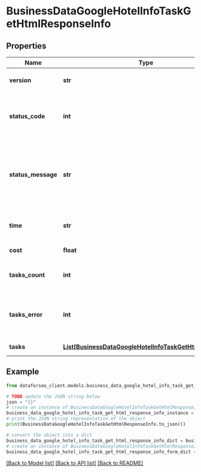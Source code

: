 # BusinessDataGoogleHotelInfoTaskGetHtmlResponseInfo


## Properties

Name | Type | Description | Notes
------------ | ------------- | ------------- | -------------
**version** | **str** | the current version of the API | [optional] 
**status_code** | **int** | general status code you can find the full list of the response codes here | [optional] 
**status_message** | **str** | general informational message you can find the full list of general informational messages here | [optional] 
**time** | **str** | total execution time, seconds | [optional] 
**cost** | **float** | total tasks cost, USD | [optional] 
**tasks_count** | **int** | the number of tasks in the tasks array | [optional] 
**tasks_error** | **int** | the number of tasks in the tasks array returned with an error | [optional] 
**tasks** | [**List[BusinessDataGoogleHotelInfoTaskGetHtmlTaskInfo]**](BusinessDataGoogleHotelInfoTaskGetHtmlTaskInfo.md) | array of tasks | [optional] 

## Example

```python
from dataforseo_client.models.business_data_google_hotel_info_task_get_html_response_info import BusinessDataGoogleHotelInfoTaskGetHtmlResponseInfo

# TODO update the JSON string below
json = "{}"
# create an instance of BusinessDataGoogleHotelInfoTaskGetHtmlResponseInfo from a JSON string
business_data_google_hotel_info_task_get_html_response_info_instance = BusinessDataGoogleHotelInfoTaskGetHtmlResponseInfo.from_json(json)
# print the JSON string representation of the object
print(BusinessDataGoogleHotelInfoTaskGetHtmlResponseInfo.to_json())

# convert the object into a dict
business_data_google_hotel_info_task_get_html_response_info_dict = business_data_google_hotel_info_task_get_html_response_info_instance.to_dict()
# create an instance of BusinessDataGoogleHotelInfoTaskGetHtmlResponseInfo from a dict
business_data_google_hotel_info_task_get_html_response_info_form_dict = business_data_google_hotel_info_task_get_html_response_info.from_dict(business_data_google_hotel_info_task_get_html_response_info_dict)
```
[[Back to Model list]](../README.md#documentation-for-models) [[Back to API list]](../README.md#documentation-for-api-endpoints) [[Back to README]](../README.md)


